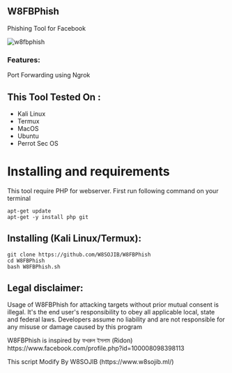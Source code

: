 ## W8FBPhish


Phishing Tool for  Facebook

![w8fbphish](https://1.bp.blogspot.com/-phYJ4b_lkz4/XqBTEoJnGbI/AAAAAAAALG0/_b-IFRJ26w811ZaaN8Kr_XVJZPDV6ZNjwCLcBGAsYHQ/s1600/fbphish.png)


### Features:
 Port Forwarding using Ngrok
 
 ## This Tool Tested On :
<ul>
  <li>Kali Linux</li>
  <li>Termux</li>
  <li>MacOS</li>
  <li>Ubuntu</li>
  <li>Perrot Sec OS</li>
</ul>

# Installing and requirements
<p>This tool require PHP for webserver. First run following command on your terminal</p>

```
apt-get update
apt-get -y install php git 
```
 
## Installing (Kali Linux/Termux):
```
git clone https://github.com/W8SOJIB/W8FBPhish
cd W8FBPhish
bash W8FBPhish.sh
```
## Legal disclaimer:

Usage of W8FBPhish for attacking targets without prior mutual consent is illegal. It's the end user's responsibility to obey all applicable local, state and federal laws. Developers assume no liability and are not responsible for any misuse or damage caused by this program 


<p>W8FBPhish is inspired by ফখরুল ইসলাম (Ridon) https://www.facebook.com/profile.php?id=100008098398113   </p>
<p>This script Modify By W8SOJIB (https://www.w8sojib.ml/) </P>
